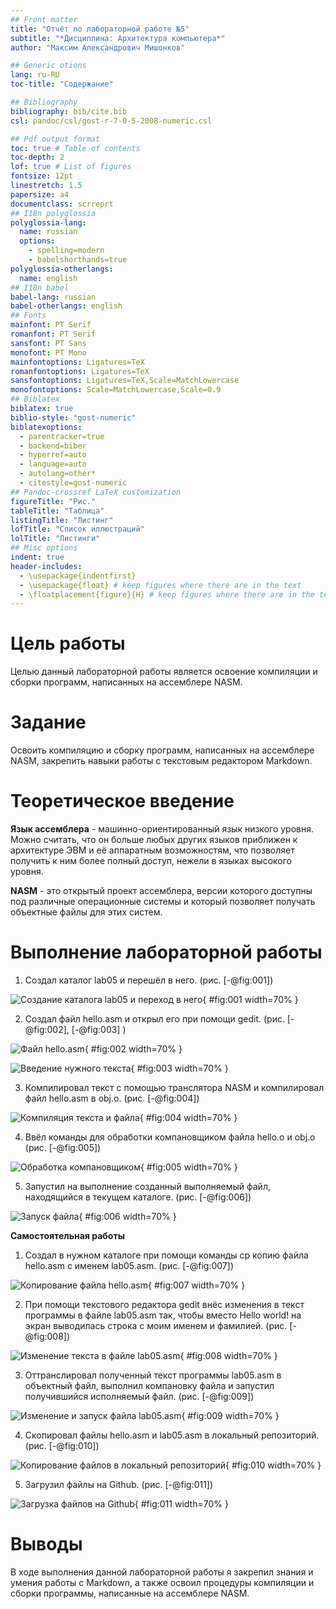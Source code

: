 ```yaml
---
## Front matter
title: "Отчёт по лабораторной работе №5"
subtitle: "*Дисциплина: Архитектура компьютера*"
author: "Максим Александрович Мишонков"

## Generic otions
lang: ru-RU
toc-title: "Содержание"

## Bibliography
bibliography: bib/cite.bib
csl: pandoc/csl/gost-r-7-0-5-2008-numeric.csl

## Pdf output format
toc: true # Table of contents
toc-depth: 2
lof: true # List of figures
fontsize: 12pt
linestretch: 1.5
papersize: a4
documentclass: scrreprt
## I18n polyglossia
polyglossia-lang:
  name: russian
  options:
	- spelling=modern
	- babelshorthands=true
polyglossia-otherlangs:
  name: english
## I18n babel
babel-lang: russian
babel-otherlangs: english
## Fonts
mainfont: PT Serif
romanfont: PT Serif
sansfont: PT Sans
monofont: PT Mono
mainfontoptions: Ligatures=TeX
romanfontoptions: Ligatures=TeX
sansfontoptions: Ligatures=TeX,Scale=MatchLowercase
monofontoptions: Scale=MatchLowercase,Scale=0.9
## Biblatex
biblatex: true
biblio-style: "gost-numeric"
biblatexoptions:
  - parentracker=true
  - backend=biber
  - hyperref=auto
  - language=auto
  - autolang=other*
  - citestyle=gost-numeric
## Pandoc-crossref LaTeX customization
figureTitle: "Рис."
tableTitle: "Таблица"
listingTitle: "Листинг"
lofTitle: "Список иллюстраций"
lolTitle: "Листинги"
## Misc options
indent: true
header-includes:
  - \usepackage{indentfirst}
  - \usepackage{float} # keep figures where there are in the text
  - \floatplacement{figure}{H} # keep figures where there are in the text
---
```


# Цель работы

Целью данный лабораторной работы является освоение компиляции и сборки программ, написанных на ассемблере NASM.

# Задание

Освоить компиляцию и сборку программ, написанных на ассемблере NASM, закрепить навыки работы с текстовым редактором Markdown.

# Теоретическое введение

**Язык ассемблера** - машинно-ориентированный язык низкого уровня. Можно считать, что он больше любых других языков приближен к архитектуре ЭВМ и её аппаратным возможностям, что позволяет получить к ним более полный доступ, нежели в языках высокого уровня.

**NASM** - это открытый проект ассемблера, версии которого доступны под различные операционные системы и который позволяет получать объектные файлы для этих систем.


# Выполнение лабораторной работы

1. Создал каталог lab05 и перешёл в него. (рис. [-@fig:001])

![Создание каталога lab05 и переход в него](image/Рис.1.png){ #fig:001 width=70% }

2. Создал файл hello.asm и открыл его при помощи gedit. (рис. [-@fig:002], [-@fig:003] )

![Файл hello.asm](image/Рис.2.png){ #fig:002 width=70% }

![Введение нужного текста](image/Рис.3.png){ #fig:003 width=70% }

3. Компилировал текст с помощью транслятора NASM и компилировал файл hello.asm в obj.o. (рис. [-@fig:004])

![Компиляция текста и файла](image/Рис.4.png){ #fig:004 width=70% }

4. Ввёл команды для обработки компановщиком файла hello.o и obj.o (рис. [-@fig:005])

![Обработка компановщиком](image/Рис.5.png){ #fig:005 width=70% }

5. Запустил на выполнение созданный выполняемый файл, находящийся в текущем каталоге. (рис. [-@fig:006])

![Запуск файла](image/Рис.6.png){ #fig:006 width=70% }

**Самостоятельная работы**

1. Создал в нужном каталоге при помощи команды cp копию файла hello.asm с именем lab05.asm. (рис. [-@fig:007])

![Копирование файла hello.asm](image/Рис.7.png){ #fig:007 width=70% }

2. При помощи текстового редактора gedit внёс изменения в текст программы в файле lab05.asm так, чтобы вместо Hello world! на экран выводилась строка с моим именем и фамилией. (рис. [-@fig:008]) 

![Изменение текста в файле lab05.asm](image/Рис.8.png){ #fig:008 width=70% }

3. Оттранслировал полученный текст программы lab05.asm в объектный файл, выполнил компановку файла и запустил получившийся исполняемый файл. (рис. [-@fig:009])

![Изменение и запуск файла lab05.asm](image/Рис.9.png){ #fig:009 width=70% }

4. Скопировал файлы hello.asm и lab05.asm в локальный репозиторий. (рис. [-@fig:010])

![Копирование файлов в локальный репозиторий](image/Рис.10.png){ #fig:010 width=70% }

5. Загрузил файлы на Github. (рис. [-@fig:011])

![Загрузка файлов на Github](image/Рис.11.png){ #fig:011 width=70% }

# Выводы

В ходе выполнения данной лабораторной работы я закрепил знания и умения работы с Markdown, а также освоил процедуры компиляции и сборки программы, написанные на ассемблере NASM.


